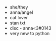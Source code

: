 - she/they
- anna/angel
- cat lover
- stan txt
- disc - anna<3#0143
- very new to python
<!---
AnnaIsBest/AnnaIsBest is a ✨ special ✨ repository because its `README.md` (this file) appears on your GitHub profile.
You can click the Preview link to take a look at your changes.
--->
